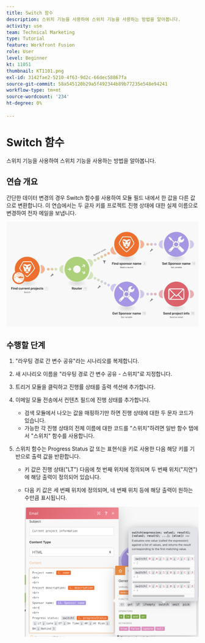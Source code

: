 ```yaml
---
title: Switch 함수
description: 스위치 기능을 사용하여 스위치 기능을 사용하는 방법을 알아봅니다.
activity: use
team: Technical Marketing
type: Tutorial
feature: Workfront Fusion
role: User
level: Beginner
kt: 11051
thumbnail: KT1101.png
exl-id: 3142fae2-5210-4f63-9d2c-66dec58867fa
source-git-commit: 58a545120b29a5f492344b89b77235e548e94241
workflow-type: tm+mt
source-wordcount: '234'
ht-degree: 0%

---
```


# Switch 함수

스위치 기능을 사용하여 스위치 기능을 사용하는 방법을 알아봅니다.

## 연습 개요

간단한 데이터 변경의 경우 Switch 함수를 사용하여 모듈 필드 내에서 한 값을 다른 값으로 변환합니다. 이 연습에서는 두 글자 키를 프로젝트 진행 상태에 대한 실제 이름으로 변경하여 전자 메일을 보냅니다.

![스위치 기능 이미지 1](../12-exercises/assets/switch-function-walkthrough-1.png)

## 수행할 단계

1. &quot;라우팅 경로 간 변수 공유&quot;라는 시나리오를 복제합니다.
1. 새 시나리오 이름을 &quot;라우팅 경로 간 변수 공유 - 스위치&quot;로 지정합니다.
1. 트리거 모듈을 클릭하고 진행률 상태를 출력 섹션에 추가합니다.
1. 이메일 모듈 전송에서 컨텐츠 필드에 진행 상태를 추가합니다.

   + 검색 모듈에서 나오는 값을 매핑하기만 하면 진행 상태에 대한 두 문자 코드가 있습니다.
   + 가능한 각 진행 상태의 전체 이름에 대한 코드를 &quot;스위치&quot;하려면 일반 함수 탭에서 &quot;스위치&quot; 함수를 사용합니다.

1. 스위치 함수는 Progress Status 값 또는 표현식을 키로 사용한 다음 해당 키를 기반으로 출력 값을 반환합니다.

   + 키 값은 진행 상태(&quot;LT&quot;) 다음에 첫 번째 위치에 정의되며 두 번째 위치(&quot;지연&quot;)에 해당 출력이 정의되어 있습니다.
   + 다음 키 값은 세 번째 위치에 정의되며, 네 번째 위치 등에 해당 출력이 원하는 수만큼 표시됩니다.

      ![스위치 기능 이미지 2](../12-exercises/assets/switch-function-walkthrough-2.png)
